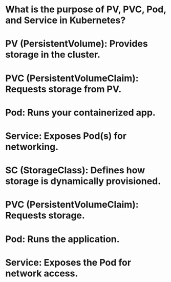 # What is the purpose of PV, PVC, Pod, and Service in Kubernetes?
# PV (PersistentVolume): Provides storage in the cluster.
# PVC (PersistentVolumeClaim): Requests storage from PV.
# Pod: Runs your containerized app.
# Service: Exposes Pod(s) for networking.

# SC (StorageClass): Defines how storage is dynamically provisioned.
# PVC (PersistentVolumeClaim): Requests storage.
# Pod: Runs the application.
# Service: Exposes the Pod for network access.